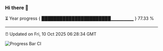 ### Hi there 👋

⏳ Year progress { ███████████████████████▁▁▁▁▁▁▁ } 77.33 %

---

⏰ Updated on Fri, 10 Oct 2025 06:28:34 GMT

![Progress Bar CI](https://github.com/liununu/liununu/workflows/Progress%20Bar%20CI/badge.svg)
